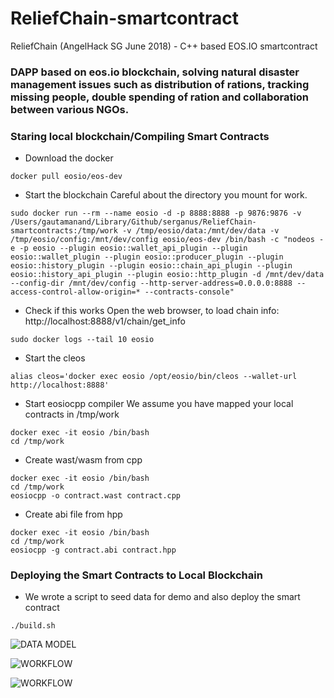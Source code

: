 # ReliefChain-smartcontract
ReliefChain (AngelHack SG June 2018) - C++ based EOS.IO smartcontract
### DAPP based on eos.io blockchain, solving natural disaster management issues such as distribution of rations, tracking missing people, double spending of ration and collaboration between various NGOs.

### Staring local blockchain/Compiling Smart Contracts
- Download the docker
```
docker pull eosio/eos-dev
```
- Start the blockchain
Careful about the directory you mount for work.
```
sudo docker run --rm --name eosio -d -p 8888:8888 -p 9876:9876 -v /Users/gautamanand/Library/Github/serganus/ReliefChain-smartcontracts:/tmp/work -v /tmp/eosio/data:/mnt/dev/data -v /tmp/eosio/config:/mnt/dev/config eosio/eos-dev /bin/bash -c "nodeos -e -p eosio --plugin eosio::wallet_api_plugin --plugin eosio::wallet_plugin --plugin eosio::producer_plugin --plugin eosio::history_plugin --plugin eosio::chain_api_plugin --plugin eosio::history_api_plugin --plugin eosio::http_plugin -d /mnt/dev/data --config-dir /mnt/dev/config --http-server-address=0.0.0.0:8888 --access-control-allow-origin=* --contracts-console"
```
- Check if this works
Open the web browser, to load chain info: http://localhost:8888/v1/chain/get_info
```
sudo docker logs --tail 10 eosio
```
- Start the cleos
```
alias cleos='docker exec eosio /opt/eosio/bin/cleos --wallet-url http://localhost:8888'
```
- Start eosiocpp compiler
We assume you have mapped your local contracts in /tmp/work
```
docker exec -it eosio /bin/bash
cd /tmp/work
```
- Create wast/wasm from cpp
```
docker exec -it eosio /bin/bash
cd /tmp/work
eosiocpp -o contract.wast contract.cpp
```
- Create abi file from hpp
```
docker exec -it eosio /bin/bash
cd /tmp/work
eosiocpp -g contract.abi contract.hpp
```

### Deploying the Smart Contracts to Local Blockchain
- We wrote a script to seed data for demo and also deploy the smart contract
```
./build.sh
```


![DATA MODEL](https://github.com/serganus/ReliefChain-smartcontract/blob/master/docs/datamodel.png)

![WORKFLOW](https://github.com/serganus/ReliefChain-smartcontract/blob/master/docs/workflow.png)

![WORKFLOW](https://github.com/serganus/ReliefChain-smartcontract/blob/master/docs/actions.png)
